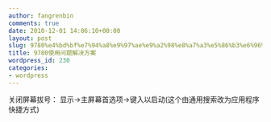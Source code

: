```yaml
---
author: fangrenbin
comments: true
date: 2010-12-01 14:06:10+00:00
layout: post
slug: 9780%e4%bd%bf%e7%94%a8%e9%97%ae%e9%a2%98%e8%a7%a3%e5%86%b3%e6%96%b9%e6%a1%88
title: 9780使用问题解决方案
wordpress_id: 230
categories:
- wordpress
---
```


关闭屏幕拔号：
显示->主屏幕首选项->键入以启动(这个由通用搜索改为应用程序快捷方式)
